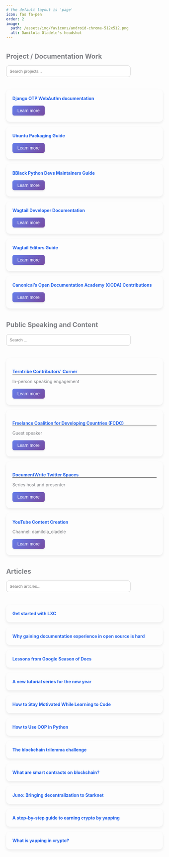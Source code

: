 ```yaml
---
# the default layout is 'page'
icon: fas fa-pen
order: 2
image:
  path: /assets/img/favicons/android-chrome-512x512.png
  alt: Damilola Oladele's headshot
---
```

<style>
h2 {
margin-top: 40px;
color: #7f8186ff;
}
.card-container {
display: grid;
grid-template-columns: repeat(auto-fill, minmax(280px, 1fr));
gap: 16px;
margin-top: 20px;
}
.card {
background: inherit;
border-radius: 12px;
box-shadow: 0 4px 8px rgba(25, 24, 24, 0.08);
padding: 20px;
transition: transform 0.2s, box-shadow 0.2s;
border-color: #363639ff;
}
.card:hover {
transform: translateY(-5px);
box-shadow: 0 8px 16px rgba(43, 39, 39, 0.12);
}
.card a {
text-decoration: none;
font-weight: bold;
color: #2563eb;
}
.card a:hover {
text-decoration: underline;
}
.card-footer {
margin-top: 15px;
display: flex;
justify-content: space-between;
align-items: center;
}
.learn-more-btn {
background: linear-gradient(135deg, #667eea 0%, #764ba2 100%);
color: white;
border: none;
padding: 8px 16px;
border-radius: 6px;
cursor: pointer;
font-size: 14px;
font-weight: 500;
transition: all 0.3s ease;
box-shadow: 0 2px 4px rgba(0,0,0,0.1);
}
.learn-more-btn:hover {
transform: translateY(-2px);
box-shadow: 0 4px 8px rgba(0,0,0,0.2);
background: linear-gradient(135deg, #5a6fd8 0%, #6a4190 100%);
}
#searchBox, #searchBoxSpeaking, #searchBoxArticles {
margin-bottom: 20px;
padding: 10px;
width: 100%;
max-width: 400px;
border: 1px solid #ccc;
border-radius: 8px;
}
.speaking-heading {
text-decoration: none;
font-weight: bold;
color: #2563eb;
border-bottom: 1px solid #333;
}
.speaking-txt {
color: #7f8186ff;
}
.modal {
display: none;
position: fixed;
z-index: 1000;
left: 0;
top: 0;
width: 100%;
height: 100%;
background-color: rgba(0, 0, 0, 0.5);
backdrop-filter: blur(5px);
opacity: 0;
transition: opacity 0.3s ease;
}
.modal[style*="block"] {
opacity: 1;
}
.modal-content {
margin: 5% auto;
padding: 0;
border-radius: 16px;
width: 90%;
max-width: 800px;
max-height: 85vh;
overflow-y: auto;
box-shadow: 0 20px 60px rgba(0, 0, 0, 0.3);
animation: modalSlideIn 0.3s ease-out;
transform: translateY(-50px);
transition: transform 0.3s ease-out, opacity 0.3s ease-out;
}
.modal[style*="block"] .modal-content {
transform: translateY(0);
opacity: 1;
}
@keyframes modalSlideIn {
from {
opacity: 0;
transform: translateY(-50px);
}
to {
opacity: 1;
transform: translateY(0);
}
}
.modal-header {
background: linear-gradient(135deg, #667eea 0%, #764ba2 100%);
color: white;
padding: 25px 30px;
border-radius: 16px 16px 0 0;
display: flex;
justify-content: space-between;
align-items: center;
}
.modal-title {
font-size: 24px;
font-weight: 600;
margin: 0;
color: white;
}
.close {
color: white;
font-size: 32px;
font-weight: bold;
cursor: pointer;
transition: all 0.2s ease;
line-height: 1;
}
.close:hover {
color: #f0f0f0;
transform: scale(1.1);
}
.modal-body {
padding: 30px;
background: #fff;
}
.modal-section {
margin-bottom: 30px;
}
.modal-section:last-child {
margin-bottom: 0;
}
.modal-section h3 {
color: #333;
font-size: 20px;
margin-bottom: 15px;
padding-bottom: 8px;
border-bottom: 2px solid #667eea;
display: inline-block;
}
.modal-section p {
line-height: 1.6;
color: #555;
margin-bottom: 15px;
}
.modal-section a {
color: #2563eb;
text-decoration: none;
font-weight: 500;
}
.modal-section a:hover {
text-decoration: underline;
color: #1d4ed8;
}
@media (max-width: 600px) {
.modal-content {
margin: 10% auto;
width: 95%;
}
.modal-header {
padding: 20px;
}
.modal-title {
font-size: 20px;
}
.modal-body {
padding: 20px;
}
.card-footer {
flex-direction: column;
gap: 10px;
}
}
</style>
<h2>Project / Documentation Work</h2>
<input type="text" id="searchBox" placeholder="Search projects...">
<div class="card-container" id="projects">
<div class="card">
<a href="https://django-otp-webauthn.readthedocs.io/en/latest/" target="_blank">Django OTP WebAuthn documentation</a>
<div class="card-footer">
<button class="learn-more-btn" data-modal-id="django-otp-modal">Learn more</button>
</div>
</div>
<div class="card">
<a href="https://canonical-ubuntu-packaging-guide.readthedocs-hosted.com/en/latest/" target="_blank">Ubuntu Packaging Guide</a>
<div class="card-footer">
<button class="learn-more-btn" data-modal-id="ubuntu-guide-modal">Learn more</button>
</div>
</div>
<div class="card">
<a href="https://github.com/BlackPythonDevs/blackpythondevs" target="_blank">BBlack Python Devs Maintainers Guide</a>
<div class="card-footer">
<button class="learn-more-btn" data-modal-id="bpd-modal">Learn more</button>
</div>
</div>
<div class="card">
<a href="https://docs.wagtail.org/en/stable/getting_started/index.html" target="_blank">Wagtail Developer Documentation</a>
<div class="card-footer">
<button class="learn-more-btn" data-modal-id="wagtail-dev-modal">Learn more</button>
</div>
</div>
<div class="card">
<a href="https://guide.wagtail.org/en-latest/" target="_blank">Wagtail Editors Guide</a>
<div class="card-footer">
<button class="learn-more-btn" data-modal-id="wagtail-editor-modal">Learn more</button>
</div>
</div>
<div class="card">
<a href="https://github.com/canonical/open-documentation-academy/issues?q=is%3Aissue%20state%3Aclosed%20assignee%3Aactivus-d" target="_blank">Canonical’s Open Documentation Academy (CODA) Contributions</a>
<div class="card-footer">
<button class="learn-more-btn" data-modal-id="coda-modal">Learn more</button>
</div>
</div>
</div>
<h2>Public Speaking and Content</h2>
<input type="text" id="searchBoxSpeaking" placeholder="Search ...">
<div class="card-container" id="speaking">
<div class="card">
<p class="speaking-heading">Terntribe Contributors' Corner</p>
<p class="speaking-txt">In-person speaking engagement</p>
<div class="card-footer">
<button class="learn-more-btn" data-modal-id="terntribe-modal">Learn more</button>
</div>
</div>
<div class="card">
<p class="speaking-heading">Freelance Coalition for Developing Countries (FCDC)</p>
<p class="speaking-txt">Guest speaker</p>
<div class="card-footer">
<button class="learn-more-btn" data-modal-id="fcdc-modal">Learn more</button>
</div>
</div>
<div class="card">
<p class="speaking-heading">DocumentWrite Twitter Spaces</p>
<p class="speaking-txt">Series host and presenter</p>
<div class="card-footer">
<button class="learn-more-btn" data-modal-id="documentwrite-modal">Learn more</button>
</div>
</div>
<div class="card">
<a href="https://www.youtube.com/@damilola_oladele" target="_blank">YouTube Content Creation</a>
<p class="speaking-txt">Channel: damilola_oladele</p>
<div class="card-footer">
<button class="learn-more-btn" data-modal-id="youtube-modal">Learn more</button>
</div>
</div>
</div>
<h2>Articles</h2>
<input type="text" id="searchBoxArticles" placeholder="Search articles...">
<div class="card-container" id="articles">
<div class="card"><a href="https://damilola-oladele.github.io/posts/get_started_with_lxc/" target="_blank">Get started with LXC</a></div>
<div class="card"><a href="https://damilola-oladele.github.io/posts/documentation-experience-in-open-source/" target="_blank">Why gaining documentation experience in open source is hard</a></div>
<div class="card"><a href="https://wagtail.org/blog/the-lessons-i-learned-during-my-google-season-of-docs-program/" target="_blank">Lessons from Google Season of Docs</a></div>
<div class="card"><a href="https://wagtail.org/blog/a-new-tutorial-series-for-the-new-year/" target="_blank">A new tutorial series for the new year</a></div>
<div class="card"><a href="https://www.freecodecamp.org/news/how-to-stay-motivated-while-learning-to-code/" target="_blank">How to Stay Motivated While Learning to Code</a></div>
<div class="card"><a href="https://www.freecodecamp.org/news/how-to-use-oop-in-python/" target="_blank">How to Use OOP in Python</a></div>
<div class="card"><a href="https://damilola-oladele.github.io/posts/the-blockchain-trilemma-challenge/" target="_blank">The blockchain trilemma challenge</a></div>
<div class="card"><a href="https://damilola-oladele.github.io/posts/what-are-smart-contracts-on-blockchain/" target="_blank">What are smart contracts on blockchain?</a></div>
<div class="card"><a href="https://damilola-oladele.github.io/posts/juno-bringing-decentralization-to-starknet/" target="_blank">Juno: Bringing decentralization to Starknet</a></div>
<div class="card"><a href="https://wordsmith0x.substack.com/p/a-step-by-step-guide-to-earning-crypto" target="_blank">A step-by-step guide to earning crypto by yapping</a></div>
<div class="card"><a href="https://wordsmith0x.substack.com/p/what-is-yapping" target="_blank">What is yapping in crypto?</a></div>
</div>
<!-- Modals -->
<div id="django-otp-modal" class="modal">
<div class="modal-content">
<div class="modal-header">
<h2 class="modal-title">Django OTP WebAuthn Documentation</h2>
<span class="close">&times;</span>
</div>
<div class="modal-body">
<div class="modal-section">
<h3>About the Project</h3>
<p><a href="https://django-otp-webauthn.readthedocs.io/en/latest/" target="_blank">Django OTP WebAuthn</a> is an implementation of WebAuthn Passkeys for Django applications. It extends the django-otp framework to support multi-factor authentication using passkeys.</p>
<p>Django OTP WebAuthn simplifies passkey authentication by handling all cryptographic operations through py_webauthn.</p>
</div>
<div class="modal-section">
<h3>Work Done</h3>
<p>Built the project’s documentation from scratch, starting with only the README as a reference. To better understand the project’s direction, I held an in-depth discussion with the project owner about its goals and intended audience. I authored all sections, deployed the documentation, and continue to maintain it as a go-to resource for developers integrating passkeys into Django projects, as well as for new contributors navigating the codebase.</p>
</div>
</div>
</div>
</div>
<div id="wagtail-dev-modal" class="modal">
<div class="modal-content">
<div class="modal-header">
<h2 class="modal-title">Wagtail Developer Documentation</h2>
<span class="close">&times;</span>
</div>
<div class="modal-body">
<div class="modal-section">
<h3>About the Project</h3>
<p>The <a href="https://docs.wagtail.org/en/stable/index.html" target="_blank">Wagtail developer documentation</a> is the main guide for developers who want to build and customize Wagtail CMS sites. It explains how to set up Wagtail, change its settings, create content types, design page layouts, add new features, and everything else developers need to make Wagtail sites.</p>
</div>
<div class="modal-section">
<h3>Work Done</h3>
<p>I reviewed and improved the <a href="https://docs.wagtail.org/en/stable/getting_started/index.html" target="_blank">Getting Started</a> section of the documentation. I noticed that while the section explained enough Wagtail features, it needed more background for new users who did not know Django. So, I added a new introduction page for beginners who are new to Wagtail. I also changed the order so that the <a href="https://docs.wagtail.org/en/stable/getting_started/tutorial.html" target="_blank">Getting Started tutorial</a> comes right after the introduction. I made the tutorial better by listing what you need to know before starting and by adding clear comments to the code examples.</p>
<p>Second, I authored a new <a href="https://docs.wagtail.org/en/latest/tutorial/index.html#" target="_blank">tutorial series</a> to aid the onboarding of new developers. The tutorial takes users through a journey of converting the blog site they built with the Wagtail getting started tutorial into a fully deployable portfolio site. One important part of the tutorial is the deployment section. Deployment is one aspect that's usually a pain point for new and existing Wagtail users. The tutorial provides a deployment option, which they can use in their subsequent Wagtail projects. You can get more information about the different Wagtail features covered in the tutorial <a href="https://wagtail.org/blog/a-new-tutorial-series-for-the-new-year/" target="_blank">here</a>.</p>
</div>
</div>
</div>
</div>
<div id="wagtail-editor-modal" class="modal">
<div class="modal-content">
<div class="modal-header">
<h2 class="modal-title">Wagtail Editor's Guide Documentation</h2>
<span class="close">&times;</span>
</div>
<div class="modal-body">
<div class="modal-section">
<h3>About the Project</h3>
<p>The <a href="https://guide.wagtail.org/en-latest/" target="_blank">Wagtail Editor's guide</a> is written for the users of a Wagtail-powered site. That is, the content editors, moderators, and administrators who add, review, and approve content on a day-to-day basis.</p>
</div>
<div class="modal-section">
<h3>Work Done</h3>
<p>First, I researched the choice of a style guide for the documentation and improved its content following the chosen style guide. You can read the report showing the choice of the style guide and the rationale behind its adoption <a href="https://github.com/wagtail/guide/discussions/282#discussioncomment-4332158" target="_blank">here</a>.</p>
<p>Second, I improved the <a href="https://guide.wagtail.org/en-latest/how-to-guides/" target="_blank">How-to guides</a> section by adding nine additional guides.</p>
<p>Third, I authored a new <a href="https://guide.wagtail.org/en-latest/concepts/" target="_blank">Concepts</a> section to explain some Wagtail-specific terminologies. The new Concepts section provides editors with enough context to aid their usage of the documentation and the Wagtail admin interface.</p>
<p>Finally, I suggested the replacement of the existing Tutorial section with a Getting started section. This was after deliberating with the Wagtail core engineers working with me on the project. We arrived at the decision because the section doesn't actually contain a tutorial, and writing a tutorial where users can quickly learn to use the CMS will require users to be able to set up the Wagtail <a href="https://github.com/wagtail/bakerydemo" target="_blank">bakerydemo</a> on their local machine. To set up the Wagtail bakerydemo, users need to have some basic programming experience. This would be a difficult prerequisite for learning since most editors using the Wagtail admin interface have a non-technical background. The new Getting started section has an <a href="https://guide.wagtail.org/en-latest/getting-started/overview/" target="_blank">overview</a> that introduces the editors to what Wagtail is and what to expect from using the documentation. This sets the tone for adding more content to the section in the future.</p>
</div>
</div>
</div>
</div>
<div id="coda-modal" class="modal">
<div class="modal-content">
<div class="modal-header">
<h2 class="modal-title">Canonical’s Open Documentation Academy (CODA) Contributions</h2>
<span class="close">&times;</span>
</div>
<div class="modal-body">
<div class="modal-section">
<h3>About the Project</h3>
<p><a href="https://documentationacademy.org/" target="_blank">CODA</a> is a collaboration between Canonical’s documentation team and documentation newcomers, experts, and those in-between. Its goal is to help us all improve documentation, become better writers, and grow as open source contributors.</p>
</div>
<div class="modal-section">
<h3>Work Done</h3>
<p>Made several contributions through CODA across multiple Canonical projects, including the Public Cloud docs, Ubuntu Server docs, LXD docs, Scapcraft docs, and adding articles to the CODA website. You can view my contributions <a href="https://github.com/canonical/open-documentation-academy/issues?q=is%3Aissue%20state%3Aclosed%20assignee%3Aactivus-d" target="_blank">here</a>.</p>
</div>
</div>
</div>
</div>
<div id="ubuntu-guide-modal" class="modal">
<div class="modal-content">
<div class="modal-header">
<h2 class="modal-title">Ubuntu Packaging Guide</h2>
<span class="close">&times;</span>
</div>
<div class="modal-body">
<div class="modal-section">
<h3>About the Project</h3>
<p>The <a href="https://canonical-ubuntu-packaging-guide.readthedocs-hosted.com/en/latest/" target="_blank">Ubuntu Packaging Guide</a> is the official resource for learning Ubuntu development and packaging. It covers the key players, processes, and tools, helps you set up your development environment, shows you how to join the community, and guides you through fixing an Ubuntu bug.</p>
</div>
<div class="modal-section">
<h3>Work Done</h3>
<p>I improved the Ubuntu Packaging Guide by authoring docs that addresses knowledge gaps for  developers.</p>
<p>I authored a new <a href="https://canonical-ubuntu-packaging-guide.readthedocs-hosted.com/en/latest/how-to/propose-changes/" target="_blank">how-to guide that provides step-by-step instructions for proposing changes to Ubuntu packages</a>. The guide serves new and experienced contributors and walks them through finding problems, obtaining code, developing solutions, testing fixes, pushing changes to Launchpad, and requesting reviews and merges.</p>
<p>I authored <a href="https://canonical-ubuntu-packaging-guide.readthedocs-hosted.com/en/latest/reference/debian-policy/" target="_blank">reference documentation on Debian Policy</a> and its relationship to the Standards-Version field in debian/control. The documentation includes a policy summary, explanations of the Standards-Version field's format and compliance tracking role, and an upgrade checklist. This work addresses package maintainers' needs for policy compliance links and Standards-Version update guidance while helping new maintainers understand the connection between Standards-Version and Debian Policy.</p>
<p>I introduced a <a href="https://canonical-ubuntu-packaging-guide.readthedocs-hosted.com/en/latest/reference/filesystem-hierarchy-standard/" target="_blank">reference documentation on the Linux Filesystem Hierarchy Standard (FHS)</a> that helps new Ubuntu developers understand file installation locations during packaging. The reference explains key filesystem locations' purposes and structures, prescribes required directories and their roles, and provides a framework for separating shareable from unshareable files and static from variable files. FHS compliance ensures developers and system administrators can predict file locations, and the documentation conforms to FHS 3.0 specifications while covering packaging-relevant portions.</p>
<p>I authored the <a href="https://github.com/canonical/ubuntu-packaging-guide/pull/69" target="_blank">documentation on SRU (Stable Release Updates)</a> that details how the SRU  process ensures vetting and testing of changes to stable releases. The process protects users  who depend on stable releases for daily operations from disruptive problems.</p>
<p>I authored the <a href="https://github.com/canonical/ubuntu-packaging-guide/pull/75" target="_blank">documentation on Sponsorship</a> that clarifies how developers without upload rights can submit patches and new packages for review. Authorized developers upload approved changes on their behalf through this process.</p>
</div>
</div>
</div>
</div>
<div id="bpd-modal" class="modal">
<div class="modal-content">
<div class="modal-header">
<h2 class="modal-title">Black Python Devs Maintainers Guide</h2>
<span class="close">&times;</span>
</div>
<div class="modal-body">
<div class="modal-section">
<h3>About the Project</h3>
<p>The <a href="https://github.com/BlackPythonDevs/blackpythondevs" target="_blank">Black Python Devs Maintainers Guide</a> is an open-source repository that documents the Black Python Devs community programs, policies, roles, and responsibilities. The guide ensures transparency in how the community operates and makes decisions.</p>
</div>
<div class="modal-section">
<h3>Work Done</h3>
<p>I own and maintain the Black Python Devs Maintainers Guide, where I organized documentation for the community’s programs, policies, and roles. I led a volunteer team to author content and develop a <a href="https://github.com/BlackPythonDevs/blackpythondevs/blob/main/style_guide.md" target="_blank">style guide</a> with an editorial process that cut review time, improved clarity, and made the docs easier to adopt across similar Python organizations.</p>
</div>
</div>
</div>
</div>
<div id="terntribe-modal" class="modal">
<div class="modal-content">
<div class="modal-header">
<h2 class="modal-title">Terntribe Contributors’ Corner</h2>
<span class="close">&times;</span>
</div>
<div class="modal-body">
<div class="modal-section">
<h3>In-person speaking engagement</h3>
<p>Presented on open source misconceptions in African innovation context.</p>
<p>Discussed strategies for government, NGO, and educational support of open source initiatives.</p>
</div>
</div>
</div>
</div>
<div id="documentwrite-modal" class="modal">
<div class="modal-content">
<div class="modal-header">
<h2 class="modal-title">DocumentWrite Twitter Spaces</h2>
<span class="close">&times;</span>
</div>
<div class="modal-body">
<div class="modal-section">
<h3>Series Host and Presenter</h3>
<p>Hosted multiple sessions on technical writing and developer relations topics.</p>
<p>Covered conference attendance strategies, career development, global audience writing, and DevRel vs. technical writing.</p>
<p>Presented on social media navigation for technical writers and soft skills development.</p>
</div>
</div>
</div>
</div>
<div id="fcdc-modal" class="modal">
<div class="modal-content">
<div class="modal-header">
<h2 class="modal-title">Freelance Coalition for Developing Countries (FCDC)</h2>
<span class="close">&times;</span>
</div>
<div class="modal-body">
<div class="modal-section">
<h3>Guest Speaker</h3>
<p>Delivered presentation on breaking into technical writing without formal background.</p>
<p>Discussed skills required for technical writing success and content creation strategies.</p>
<p>Provided insights on monetizing technical writing skills for BIPOC freelancers.</p>
<p><strong>Recording available:<a href="https://x.com/i/spaces/1BRJjZwkAXaJw/peek?s=20" target="_blank">Twitter Spaces session</a>.</strong></p>
</div>
</div>
</div>
</div>
<div id="youtube-modal" class="modal">
<div class="modal-content">
<div class="modal-header">
<h2 class="modal-title">YouTube Content Creation</h2>
<span class="close">&times;</span>
</div>
<div class="modal-body">
<div class="modal-section">
<h3>Channel: <a href="https://www.youtube.com/@damilola_oladele" target="_blank">damilola_oladele</a></h3>
<p>Created video tutorials on ReactJS concepts and programming fundamentals.</p>
<p>Produced educational content for developer audiences.</p>
</div>
</div>
</div>
</div>
<script>
document.addEventListener('DOMContentLoaded', () => {
const filterCards = (containerId, query) => {
const container = document.getElementById(containerId);
const cards = container.getElementsByClassName('card');
const filter = query.toLowerCase();
Array.from(cards).forEach(card => {
const text = card.innerText.toLowerCase();
card.style.display = text.includes(filter) ? "block" : "none";
});
};
const searchBoxes = document.querySelectorAll('input[type="text"]');
searchBoxes.forEach(box => {
const containerId = box.id.replace('searchBox', '').toLowerCase();
if (containerId === '') {
box.addEventListener('input', (event) => filterCards('projects', event.target.value));
} else {
box.addEventListener('input', (event) => filterCards(containerId, event.target.value));
}
});
const openModal = (modalId) => {
const modal = document.getElementById(modalId);
if (modal) {
modal.style.display = "block";
document.body.style.overflow = "hidden";
void modal.offsetHeight;
}
};
const closeModal = (modalId) => {
const modal = document.getElementById(modalId);
if (modal) {
modal.style.display = "none";
document.body.style.overflow = "auto";
}
};
const learnMoreButtons = document.querySelectorAll('.learn-more-btn');
learnMoreButtons.forEach(button => {
button.addEventListener('click', () => {
const modalId = button.getAttribute('data-modal-id');
if (modalId) {
openModal(modalId);
}
});
});
const closeButtons = document.querySelectorAll('.modal .close');
closeButtons.forEach(button => {
button.addEventListener('click', () => {
const modal = button.closest('.modal');
if (modal) {
closeModal(modal.id);
}
});
});
window.addEventListener('click', (event) => {
const modals = document.getElementsByClassName('modal');
Array.from(modals).forEach(modal => {
if (event.target === modal && modal.style.display === "block") {
closeModal(modal.id);
}
});
});
document.addEventListener('keydown', (event) => {
if (event.key === 'Escape') {
const modals = document.getElementsByClassName('modal');
Array.from(modals).forEach(modal => {
if (modal.style.display === "block") {
closeModal(modal.id);
}
});
}
});
});
</script>
